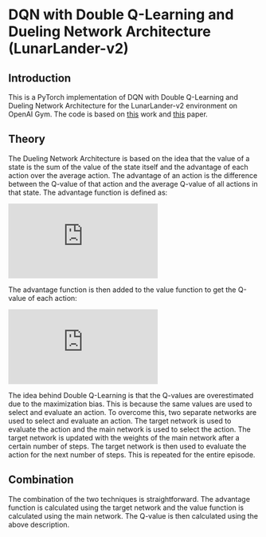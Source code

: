 # DQN with Double Q-Learning and Dueling Network Architecture (LunarLander-v2)
## Introduction

This is a PyTorch implementation of DQN with Double Q-Learning and Dueling Network Architecture for the LunarLander-v2 environment on OpenAI Gym. The code is based on [this](https://arxiv.org/abs/1511.06581) work and [this](https://arxiv.org/abs/1509.06461) paper.

## Theory

The Dueling Network Architecture is based on the idea that the value of a state is the sum of the value of the state itself and the advantage of each action over the average action. The advantage of an action is the difference between the Q-value of that action and the average Q-value of all actions in that state. The advantage function is defined as:

![Advantage Function](https://latex.codecogs.com/gif.latex?A%28s%2C%20a%29%20%3D%20Q%28s%2C%20a%29%20-%20V%28s%29)

The advantage function is then added to the value function to get the Q-value of each action:

![Q-value](https://latex.codecogs.com/gif.latex?Q%28s%2C%20a%29%20%3D%20V%28s%29%20&plus;%20A%28s%2C%20a%29)

The idea behind Double Q-Learning is that the Q-values are overestimated due to the maximization bias. This is because the same values are used to select and evaluate an action. To overcome this, two separate networks are used to select and evaluate an action. The target network is used to evaluate the action and the main network is used to select the action. The target network is updated with the weights of the main network after a certain number of steps. The target network is then used to evaluate the action for the next number of steps. This is repeated for the entire episode.

## Combination

The combination of the two techniques is straightforward. The advantage function is calculated using the target network and the value function is calculated using the main network. The Q-value is then calculated using the above description.
